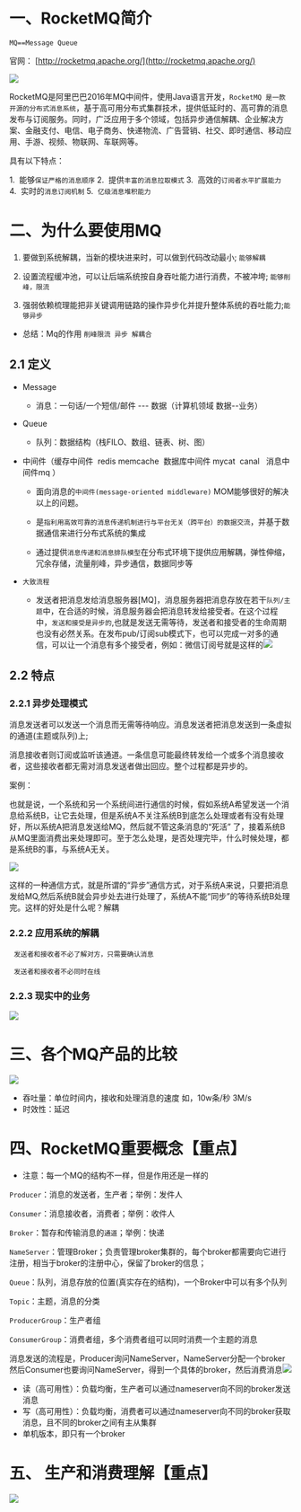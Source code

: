 # 一、RocketMQ简介

`MQ==Message Queue`

官网： [http://rocketmq.apache.org/](http://rocketmq.apache.org/)

![](https://image-for.oss-cn-guangzhou.aliyuncs.com/for-obsidian/Java_Study/2_%E5%AD%A6%E4%B9%A0%E7%AC%94%E8%AE%B0/image-20230922230649596.png)

RocketMQ是阿里巴巴2016年MQ中间件，使用Java语言开发，`RocketMQ 是一款开源的分布式消息系统`，基于高可用分布式集群技术，提供低延时的、高可靠的消息发布与订阅服务。同时，广泛应用于多个领域，包括异步通信解耦、企业解决方案、金融支付、电信、电子商务、快递物流、广告营销、社交、即时通信、移动应用、手游、视频、物联网、车联网等。

具有以下特点：

1.  能够`保证严格的消息顺序`
2.  提供`丰富的消息拉取模式`
3.  高效的`订阅者水平扩展能力`
4.  实时的`消息订阅机制`
5.  `亿级消息堆积能力`

# 二、为什么要使用MQ

1. 要做到系统解耦，当新的模块进来时，可以做到代码改动最小; `能够解耦`

2. 设置流程缓冲池，可以让后端系统按自身吞吐能力进行消费，不被冲垮; `能够削峰，限流`

3. 强弱依赖梳理能把非关键调用链路的操作异步化并提升整体系统的吞吐能力;`能够异步`

- 总结：Mq的作用 `削峰限流 异步 解耦合`
## 2.1 定义

- Message
	- 消息：一句话/一个短信/邮件  ---  数据（计算机领域 数据--业务）

- Queue
	- 队列：数据结构（栈FILO、数组、链表、树、图）

- 中间件（缓存中间件  redis memcache  数据库中间件 mycat  canal   消息中间件mq ）

	- 面向消息的`中间件(message-oriented middleware)` MOM能够很好的解决以上的问题。

	- 是`指利用高效可靠的消息传递机制进行与平台无关（跨平台）的数据交流`，并基于数据通信来进行分布式系统的集成

	- 通过提供`消息传递和消息排队模型`在分布式环境下提供应用解耦，弹性伸缩，冗余存储，流量削峰，异步通信，数据同步等

- `大致流程`

	- 发送者把消息发给消息服务器[MQ]，消息服务器把消息存放在若干`队列/主题`中，在合适的时候，消息服务器会把消息转发给接受者。在这个过程中，`发送和接受是异步的`,也就是发送无需等待，发送者和接受者的生命周期也没有必然关系。在发布pub/订阅sub模式下，也可以完成一对多的通信，可以让一个消息有多个接受者，例如：微信订阅号就是这样的![](https://image-for.oss-cn-guangzhou.aliyuncs.com/for-obsidian/Java_Study/2_%E5%AD%A6%E4%B9%A0%E7%AC%94%E8%AE%B0/image-20230922230754300.png)

## 2.2 特点

### 2.2.1 异步处理模式

消息发送者可以发送一个消息而无需等待响应。消息发送者把消息发送到一条虚拟的通道(主题或队列)上;

消息接收者则订阅或监听该通道。一条信息可能最终转发给一个或多个消息接收者，这些接收者都无需对消息发送者做出回应。整个过程都是异步的。

案例：

也就是说，一个系统和另一个系统间进行通信的时候，假如系统A希望发送一个消息给系统B，让它去处理，但是系统A不关注系统B到底怎么处理或者有没有处理好，所以系统A把消息发送给MQ，然后就不管这条消息的“死活” 了，接着系统B从MQ里面消费出来处理即可。至于怎么处理，是否处理完毕，什么时候处理，都是系统B的事，与系统A无关。

![](https://image-for.oss-cn-guangzhou.aliyuncs.com/for-obsidian/Java_Study/2_%E5%AD%A6%E4%B9%A0%E7%AC%94%E8%AE%B0/image-20230922230824175.png)

这样的一种通信方式，就是所谓的“异步”通信方式，对于系统A来说，只要把消息发给MQ,然后系统B就会异步处去进行处理了，系统A不能“同步”的等待系统B处理完。这样的好处是什么呢？解耦
### 2.2.2 应用系统的解耦

  `发送者和接收者不必了解对方，只需要确认消息`

  `发送者和接收者不必同时在线`
### 2.2.3 现实中的业务

![](https://image-for.oss-cn-guangzhou.aliyuncs.com/for-obsidian/Java_Study/2_%E5%AD%A6%E4%B9%A0%E7%AC%94%E8%AE%B0/image-20230922230830235.png)

# 三、各个MQ产品的比较

![](https://image-for.oss-cn-guangzhou.aliyuncs.com/for-obsidian/Java_Study/2_%E5%AD%A6%E4%B9%A0%E7%AC%94%E8%AE%B0/image-20230922230834794.png)

- 吞吐量：单位时间内，接收和处理消息的速度 如，10w条/秒 3M/s
- 时效性：延迟

# 四、RocketMQ重要概念【重点】

- 注意：每一个MQ的结构不一样，但是作用还是一样的

`Producer`：消息的发送者，生产者；举例：发件人

`Consumer`：消息接收者，消费者；举例：收件人

`Broker`：暂存和传输消息的`通道`；举例：快递

`NameServer`：管理Broker；负责管理broker集群的，每个broker都需要向它进行注册，相当于broker的注册中心，保留了broker的信息；

`Queue`：队列，消息存放的位置(真实存在的结构)，一个Broker中可以有多个队列

`Topic`：主题，消息的分类

`ProducerGroup`：生产者组

`ConsumerGroup`：消费者组，多个消费者组可以同时消费一个主题的消息

消息发送的流程是，Producer询问NameServer，NameServer分配一个broker 然后Consumer也要询问NameServer，得到一个具体的broker，然后消费消息![](https://image-for.oss-cn-guangzhou.aliyuncs.com/for-obsidian/Java_Study/2_%E5%AD%A6%E4%B9%A0%E7%AC%94%E8%AE%B0/image-20230922230926430.png)

- 读（高可用性）：负载均衡，生产者可以通过nameserver向不同的broker发送消息
- 写（高可用性）：负载均衡，消费者可以通过nameserver向不同的broker获取消息，且不同的broker之间有主从集群
- 单机版本，即只有一个broker
# 五、 生产和消费理解【重点】

![](https://image-for.oss-cn-guangzhou.aliyuncs.com/for-obsidian/Java_Study/2_%E5%AD%A6%E4%B9%A0%E7%AC%94%E8%AE%B0/image-20230922230939230.png)
